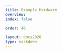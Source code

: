 ```yaml
---
title: Example Hardware
overview: 
index: false

order: 40 

layout: docs2020
type: markdown
---
```

